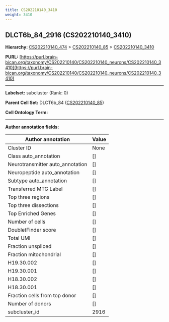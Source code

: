 ```yaml
---
title: CS202210140_3410
weight: 3410
---
```

## DLCT6b_84_2916 (CS202210140_3410)
<b>Hierarchy: </b>
[CS202210140_474](../CS202210140_474) >
[CS202210140_85](../CS202210140_85) >
[CS202210140_3410](../CS202210140_3410)

**PURL:** [https://purl.brain-bican.org/taxonomy/CS202210140/CS202210140_neurons/CS202210140_3410](https://purl.brain-bican.org/taxonomy/CS202210140/CS202210140_neurons/CS202210140_3410)

---


**Labelset:** subcluster (Rank: 0)

**Parent Cell Set:** DLCT6b_84 ([CS202210140_85](../CS202210140_85))



**Cell Ontology Term:** 

[MARKER GENES.]: #


---

[TRANSFERRED ANNOTATIONS.]: #


[AUTHOR ANNOTATION FIELDS.]: #


**Author annotation fields:**

| Author annotation | Value |
|-------------------|-------|
|Cluster ID|None|
|Class auto_annotation|[]|
|Neurotransmitter auto_annotation|[]|
|Neuropeptide auto_annotation|[]|
|Subtype auto_annotation|[]|
|Transferred MTG Label|[]|
|Top three regions|[]|
|Top three dissections|[]|
|Top Enriched Genes|[]|
|Number of cells|[]|
|DoubletFinder score|[]|
|Total UMI|[]|
|Fraction unspliced|[]|
|Fraction mitochondrial|[]|
|H19.30.002|[]|
|H19.30.001|[]|
|H18.30.002|[]|
|H18.30.001|[]|
|Fraction cells from top donor|[]|
|Number of donors|[]|
|subcluster_id|2916|
